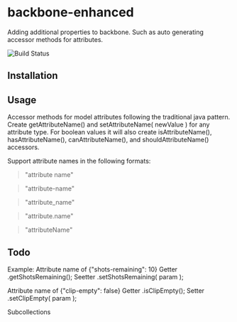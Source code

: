 # backbone-enhanced


Adding additional properties to backbone. Such as auto generating accessor methods for attributes.


![Build Status](https://travis-ci.org/mwurzberger/backbone-enhanced.svg?branch=master)


## Installation

## Usage

Accessor methods for model attributes following the traditional java pattern. Create getAttributeName() and setAttributeName( newValue ) for any attribute type. For boolean values it will also create isAttributeName(), hasAttributeName(), canAttributeName(), and shouldAttributeName() accessors.

Support attribute names in the following formats:

> "attribute name"

> "attribute-name"

> "attribute_name"

> "attribute.name"

> "attributeName"


## Todo



Example:
Attribute name of {"shots-remaining": 10}
Getter .getShotsRemaining();
Seetter .setShotsRemaining( param );

Attribute name of {"clip-empty": false}
Getter .isClipEmpty();
Setter .setClipEmpty( param );



Subcollections
